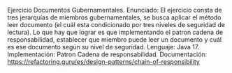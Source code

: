 Ejercicio Documentos Gubernamentales.
Enunciado: El ejercicio consta de tres jerarquías de miembros gubernamentales, se busca aplicar el método leer documento (el cuál esta condicionado por tres niveles de seguridad de lectura). Lo que hay que lograr es que implementando el patron cadena de responsabilidad, establecer que miembro puede leer un documento y cuál es ese documento según su nivel de seguridad. 
Lenguaje: Java 17.
Implementación: Patron Cadena de responsabilidad.
Documentación: https://refactoring.guru/es/design-patterns/chain-of-responsibility 
